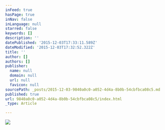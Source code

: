 ```yaml
---
inFeed: true
hasPage: true
inNav: false
inLanguage: null
starred: false
keywords: []
description: ''
datePublished: '2015-12-03T17:33:11.589Z'
dateModified: '2015-12-03T17:32:52.322Z'
title: ''
author: []
authors: []
publisher:
  name: null
  domain: null
  url: null
  favicon: null
sourcePath: _posts/2015-12-03-9840a0c0-a052-4d4a-8b0b-54cbfbca08c5.md
published: true
url: 9840a0c0-a052-4d4a-8b0b-54cbfbca08c5/index.html
_type: Article

---
```

![](https://the-grid-user-content.s3-us-west-2.amazonaws.com/409e43ac-abd6-40b3-ac1e-308d3bd24cd9.jpg)